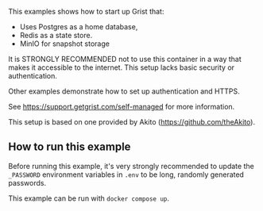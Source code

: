 This examples shows how to start up Grist that:
- Uses Postgres as a home database,
- Redis as a state store.
- MinIO for snapshot storage

It is STRONGLY RECOMMENDED not to use this container in a way that makes it accessible to the internet.
This setup lacks basic security or authentication.

Other examples demonstrate how to set up authentication and HTTPS.

See https://support.getgrist.com/self-managed for more information.

This setup is based on one provided by Akito (https://github.com/theAkito).

## How to run this example

Before running this example, it's very strongly recommended to update the `_PASSWORD` environment variables
in `.env` to be long, randomly generated passwords.

This example can be run with `docker compose up`.
